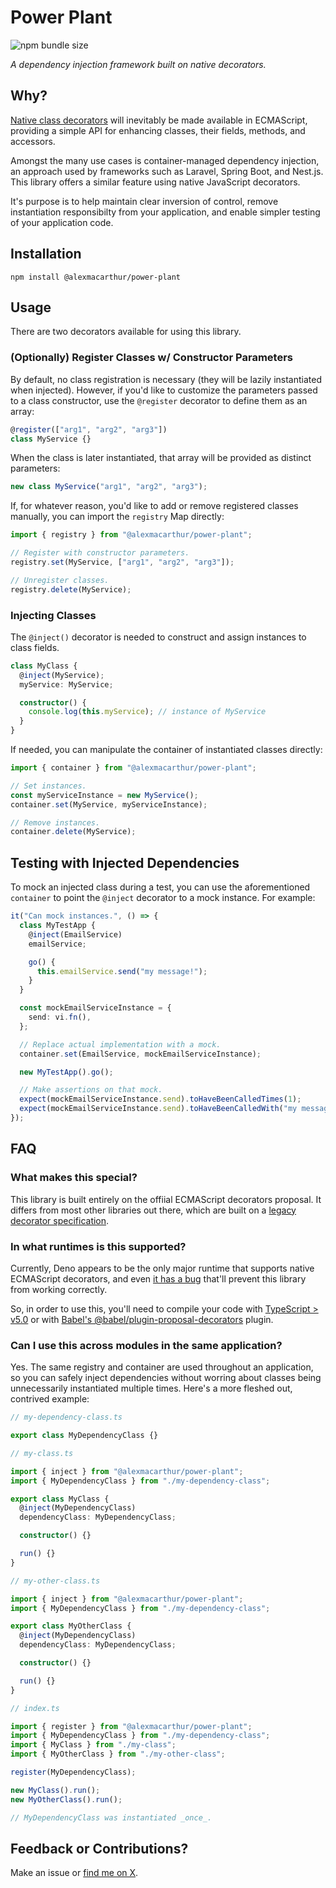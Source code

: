 # Power Plant

![npm bundle size](https://img.shields.io/bundlephobia/minzip/%40alexmacarthur%2Fpower-plant)

_A dependency injection framework built on native decorators._

## Why?

[Native class decorators](https://github.com/tc39/proposal-decorators) will inevitably be made available in ECMAScript, providing a simple API for enhancing classes, their fields, methods, and accessors.

Amongst the many use cases is container-managed dependency injection, an approach used by frameworks such as Laravel, Spring Boot, and Nest.js. This library offers a similar feature using native JavaScript decorators.

It's purpose is to help maintain clear inversion of control, remove instantiation responsibilty from your application, and enable simpler testing of your application code.

## Installation

`npm install @alexmacarthur/power-plant`

## Usage

There are two decorators available for using this library.

### (Optionally) Register Classes w/ Constructor Parameters

By default, no class registration is necessary (they will be lazily instantiated when injected). However, if you'd like to customize the parameters passed to a class constructor, use the `@register` decorator to define them as an array:

```ts
@register(["arg1", "arg2", "arg3"])
class MyService {}
```

When the class is later instantiated, that array will be provided as distinct parameters:

```ts
new class MyService("arg1", "arg2", "arg3");
```

If, for whatever reason, you'd like to add or remove registered classes manually, you can import the `registry` Map directly:

```ts
import { registry } from "@alexmacarthur/power-plant";

// Register with constructor parameters.
registry.set(MyService, ["arg1", "arg2", "arg3"]);

// Unregister classes.
registry.delete(MyService);
```

### Injecting Classes

The `@inject()` decorator is needed to construct and assign instances to class fields.

```ts
class MyClass {
  @inject(MyService);
  myService: MyService;

  constructor() {
    console.log(this.myService); // instance of MyService
  }
}
```

If needed, you can manipulate the container of instantiated classes directly:

```ts
import { container } from "@alexmacarthur/power-plant";

// Set instances.
const myServiceInstance = new MyService();
container.set(MyService, myServiceInstance);

// Remove instances.
container.delete(MyService);
```

## Testing with Injected Dependencies

To mock an injected class during a test, you can use the aforementioned `container` to point the `@inject` decorator to a mock instance. For example:

```typescript
it("Can mock instances.", () => {
  class MyTestApp {
    @inject(EmailService)
    emailService;

    go() {
      this.emailService.send("my message!");
    }
  }

  const mockEmailServiceInstance = {
    send: vi.fn(),
  };

  // Replace actual implementation with a mock.
  container.set(EmailService, mockEmailServiceInstance);

  new MyTestApp().go();

  // Make assertions on that mock.
  expect(mockEmailServiceInstance.send).toHaveBeenCalledTimes(1);
  expect(mockEmailServiceInstance.send).toHaveBeenCalledWith("my message!");
});
```

## FAQ

### What makes this special?

This library is built entirely on the offiial ECMAScript decorators proposal. It differs from most other libraries out there, which are built on a [legacy decorator specification](https://github.com/tc39/proposal-decorators?tab=readme-ov-file#comparison-with-babel-legacy-decorators).

### In what runtimes is this supported?

Currently, Deno appears to be the only major runtime that supports native ECMAScript decorators, and even [it has a bug](https://github.com/denoland/deno/issues/22253) that'll prevent this library from working correctly.

So, in order to use this, you'll need to compile your code with [TypeScript > v5.0](https://devblogs.microsoft.com/typescript/announcing-typescript-5-0/#decorators) or with [Babel's @babel/plugin-proposal-decorators](https://babeljs.io/docs/babel-plugin-proposal-decorators) plugin.

### Can I use this across modules in the same application?

Yes. The same registry and container are used throughout an application, so you can safely inject dependencies without worring about classes being unnecessarily instantiated multiple times. Here's a more fleshed out, contrived example:

```typescript
// my-dependency-class.ts

export class MyDependencyClass {}
```

```typescript
// my-class.ts

import { inject } from "@alexmacarthur/power-plant";
import { MyDependencyClass } from "./my-dependency-class";

export class MyClass {
  @inject(MyDependencyClass)
  dependencyClass: MyDependencyClass;

  constructor() {}

  run() {}
}
```

```typescript
// my-other-class.ts

import { inject } from "@alexmacarthur/power-plant";
import { MyDependencyClass } from "./my-dependency-class";

export class MyOtherClass {
  @inject(MyDependencyClass)
  dependencyClass: MyDependencyClass;

  constructor() {}

  run() {}
}
```

```typescript
// index.ts

import { register } from "@alexmacarthur/power-plant";
import { MyDependencyClass } from "./my-dependency-class";
import { MyClass } from "./my-class";
import { MyOtherClass } from "./my-other-class";

register(MyDependencyClass);

new MyClass().run();
new MyOtherClass().run();

// MyDependencyClass was instantiated _once_.
```

## Feedback or Contributions?

Make an issue or [find me on X](https://twitter.com/amacarthur).
